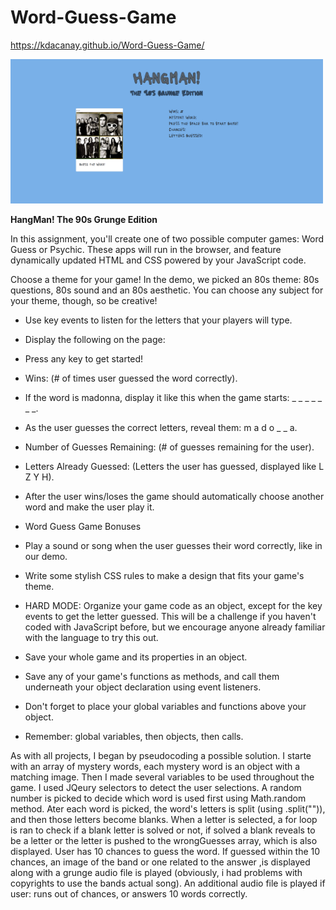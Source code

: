 # Word-Guess-Game

https://kdacanay.github.io/Word-Guess-Game/

<img src="assets/images/captureportfolioHangman.png" width=500>

**HangMan! The 90s Grunge Edition**

In this assignment, you'll create one of two possible computer games: Word Guess or Psychic. These apps will run in the browser, and feature dynamically updated HTML and CSS powered by your JavaScript code.

Choose a theme for your game! In the demo, we picked an 80s theme: 80s questions, 80s sound and an 80s aesthetic. You can choose any subject for your theme, though, so be creative!

* Use key events to listen for the letters that your players will type.

* Display the following on the page:

* Press any key to get started!

* Wins: (# of times user guessed the word correctly).

* If the word is madonna, display it like this when the game starts: _ _ _ _ _ _ _.

* As the user guesses the correct letters, reveal them: m a d o _  _ a.

* Number of Guesses Remaining: (# of guesses remaining for the user).

* Letters Already Guessed: (Letters the user has guessed, displayed like L Z Y H).

* After the user wins/loses the game should automatically choose another word and make the user play it.

* Word Guess Game Bonuses

* Play a sound or song when the user guesses their word correctly, like in our demo.

* Write some stylish CSS rules to make a design that fits your game's theme.

* HARD MODE: Organize your game code as an object, except for the key events to get the letter guessed. This will be a challenge if you haven't coded with JavaScript before, but we encourage anyone already familiar with the language to try this out.
* Save your whole game and its properties in an object.
* Save any of your game's functions as methods, and call them underneath your object declaration using event listeners.
* Don't forget to place your global variables and functions above your object.
* Remember: global variables, then objects, then calls.

As with all projects, I began by pseudocoding a possible solution.  I starte with an array of mystery words, each mystery word is an object with a matching image.  Then I made several variables to be used throughout the game.  I used JQeury selectors to detect the user selections.  A random number is picked to decide which word is used first using Math.random method. Ater each word is picked, the word's letters is split (using .split("")), and then those letters become blanks.  When a letter is selected, a for loop is ran to check if a blank letter is solved or not, if solved a blank reveals to be a letter or the letter is pushed to the wrongGuesses array, which is also displayed.  User has 10 chances to guess the word.  If guessed within the 10 chances, an image of the band or one related to the answer ,is displayed along with a grunge audio file is played (obviously, i had problems with copyrights to use the bands actual song).  An additional audio file is played if user: runs out of chances, or answers 10 words correctly.  
